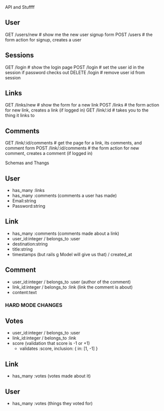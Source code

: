 
API and Stuffff
## User
GET /users/new # show me the new user signup form
POST /users    # the form action for signup, creates a user

## Sessions
GET /login     # show the login page
POST /login    # set the user id in the session if password checks out
DELETE /login  # remove user id from session

## Links
GET /links/new # show the form for a new link
POST /links    # the form action for new link, creates a link (if logged in)
GET /link/:id  # takes you to the thing it links to

## Comments
GET /link/:id/comments  # get the page for a link, its comments, and comment form
POST /link/:id/comments # the form action for new comment, creates a comment (if logged in)

Schemas and Thangs
## User
* has_many :links
* has_many :comments (comments a user has made)
* Email:string
* Password:string

## Link
* has_many :comments (comments made about a link)
* user_id:integer / belongs_to :user
* destination:string
* title:string
* timestamps (but rails g Model will give us that) / created_at

## Comment
* user_id:integer / belongs_to :user (author of the comment)
* link_id:integer / belongs_to :link (link the comment is about)
* content:text

### HARD MODE CHANGES

## Votes
* user_id:integer / belongs_to :user
* link_id:integer / belongs_to :link
* score (validation that score is -1 or +1)
  * validates :score, inclusion: { in: [1, -1] }

## Link
* has_many :votes (votes made about it)

## User
* has_many :votes (things they voted for)
